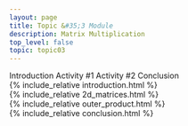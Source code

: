 ```yaml
---
layout: page
title: Topic &#35;3 Module
description: Matrix Multiplication
top_level: false
topic: topic03
---
```



<div class="ui pointing secondary menu">
  <a class="item active" data-tab="intro">Introduction</a>
  <a class="item " data-tab="2d_matrices">Activity #1</a>
  <a class="item " data-tab="outer_product">Activity #2</a>
  <a class="item" data-tab="conclusion">Conclusion</a>
</div>

<div class="ui tab segment active" data-tab="intro">
  {% include_relative introduction.html %}
</div>


<div class="ui tab segment " data-tab="2d_matrices">
  {% include_relative 2d_matrices.html %}
</div>


<div class="ui tab segment" data-tab="outer_product">
  {% include_relative outer_product.html %}
</div>



<div class="ui tab segment" data-tab="conclusion">
  {% include_relative conclusion.html %}
</div>




